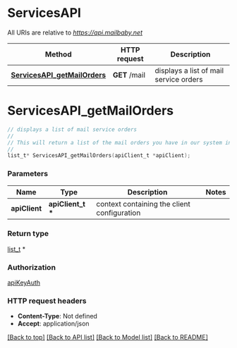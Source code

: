 # ServicesAPI

All URIs are relative to *https://api.mailbaby.net*

Method | HTTP request | Description
------------- | ------------- | -------------
[**ServicesAPI_getMailOrders**](ServicesAPI.md#ServicesAPI_getMailOrders) | **GET** /mail | displays a list of mail service orders


# **ServicesAPI_getMailOrders**
```c
// displays a list of mail service orders
//
// This will return a list of the mail orders you have in our system including their id, status, username, and optional comment.
//
list_t* ServicesAPI_getMailOrders(apiClient_t *apiClient);
```

### Parameters
Name | Type | Description  | Notes
------------- | ------------- | ------------- | -------------
**apiClient** | **apiClient_t \*** | context containing the client configuration |

### Return type

[list_t](mail_order.md) *


### Authorization

[apiKeyAuth](../README.md#apiKeyAuth)

### HTTP request headers

 - **Content-Type**: Not defined
 - **Accept**: application/json

[[Back to top]](#) [[Back to API list]](../README.md#documentation-for-api-endpoints) [[Back to Model list]](../README.md#documentation-for-models) [[Back to README]](../README.md)

